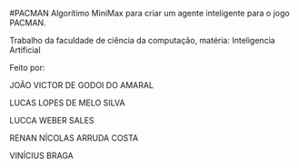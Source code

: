 #PACMAN 
Algorítimo MiniMax para criar um agente inteligente para o jogo PACMAN.

Trabalho da faculdade de ciência da computação, matéria: Inteligencia Artificial

Feito por:

JOÃO VICTOR DE GODOI DO AMARAL

LUCAS LOPES DE MELO SILVA

LUCCA WEBER SALES

RENAN NÍCOLAS ARRUDA COSTA

VINÍCIUS BRAGA 
